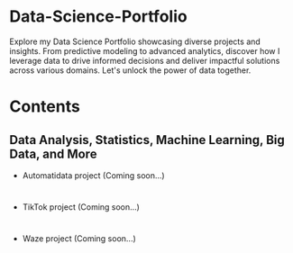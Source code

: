 # Data-Science-Portfolio
Explore my Data Science Portfolio showcasing diverse projects and insights. From predictive modeling to advanced analytics, discover how I leverage data to drive informed decisions and deliver impactful solutions across various domains. Let's unlock the power of data together.


# Contents
## Data Analysis, Statistics, Machine Learning, Big Data, and More


  - Automatidata project (Coming soon...)
#
  - TikTok project (Coming soon...)
# 
  - Waze project (Coming soon...)

